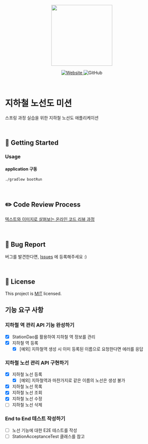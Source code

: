 <p align="center">
    <img width="200px;" src="https://raw.githubusercontent.com/woowacourse/atdd-subway-admin-frontend/master/images/main_logo.png"/>
</p>
<p align="center">
  <a href="https://techcourse.woowahan.com/c/Dr6fhku7" alt="woowacourse subway">
    <img alt="Website" src="https://img.shields.io/website?url=https%3A%2F%2Fedu.nextstep.camp%2Fc%2FR89PYi5H">
  </a>
  <img alt="GitHub" src="https://img.shields.io/github/license/woowacourse/atdd-subway-map">
</p>

<br>

# 지하철 노선도 미션
스프링 과정 실습을 위한 지하철 노선도 애플리케이션

<br>

## 🚀 Getting Started
### Usage
#### application 구동
```
./gradlew bootRun
```
<br>

## ✏️ Code Review Process
[텍스트와 이미지로 살펴보는 온라인 코드 리뷰 과정](https://github.com/next-step/nextstep-docs/tree/master/codereview)

<br>

## 🐞 Bug Report

버그를 발견한다면, [Issues](https://github.com/woowacourse/atdd-subway-map/issues) 에 등록해주세요 :)

<br>

## 📝 License

This project is [MIT](https://github.com/woowacourse/atdd-subway-map/blob/master/LICENSE) licensed.

## 기능 요구 사항

### 지하철 역 관리 API 기능 완성하기

- [x] StationDao를 활용하여 지하철 역 정보를 관리
- [x] 지하철 역 등록
    - [x] [예외] 지하철역 생성 시 이미 등록된 이름으로 요청한다면 에러를 응답

### 지하철 노선 관리 API 구현하기

- [x] 지하철 노선 등록
    - [x] [예외] 지하철역과 마찬가지로 같은 이름의 노선은 생성 불가
- [x] 지하철 노선 목록
- [x] 지하철 노선 조회
- [x] 지하철 노선 수정
- [ ] 지하철 노선 삭제

### End to End 테스트 작성하기

-[ ] 노선 기능에 대한 E2E 테스트를 작성
-[ ] StationAcceptanceTest 클래스를 참고
